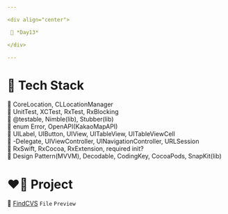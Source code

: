 ```yaml
---

<div align="center">

 💚 *Day13*

</div>

---
```


# 🤖 Tech Stack
🍏 CoreLocation, CLLocationManager  
🍏 UnitTest, XCTest, RxTest, RxBlocking  
🍏 @testable, Nimble(lib), Stubber(lib)  
🍏 enum Error, OpenAPI(KakaoMapAPI)    
🍎 UILabel, UIButton, UIView, UITableView, UITableViewCell  
🍎 -Delegate, UIViewController, UINavigationController, URLSession  
🍎 RxSwift, RxCocoa, RxExtension, required init?  
🍎 Design Pattern(MVVM), Decodable, CodingKey, CocoaPods, SnapKit(lib)  

# ❤️‍🔥 Project
📂 [FindCVS](https://github.com/DCherish/iOS_N_Swift/tree/main/Day13/FindCVS) `File` `Preview`  